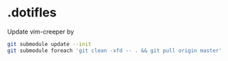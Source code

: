 .dotifles
=========

Update vim-creeper by 

```sh
git submodule update --init
git submodule foreach 'git clean -xfd -- . && git pull origin master'
```
